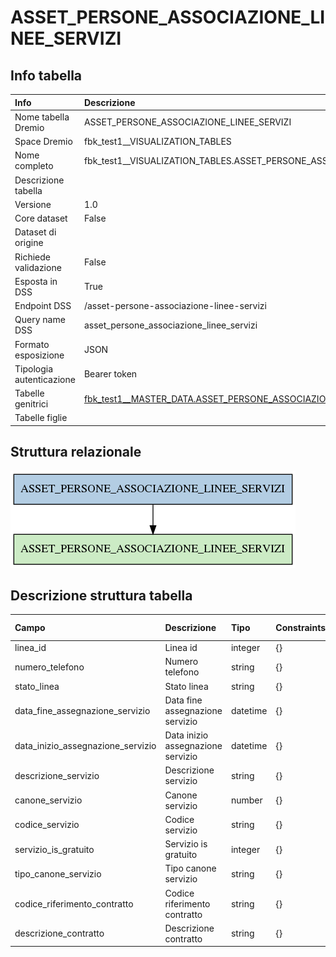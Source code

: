 # ASSET_PERSONE_ASSOCIAZIONE_LINEE_SERVIZI

## Info tabella

| Info                     | Descrizione                                                                                                                                                   |
|:-------------------------|:--------------------------------------------------------------------------------------------------------------------------------------------------------------|
| Nome tabella Dremio      | ASSET_PERSONE_ASSOCIAZIONE_LINEE_SERVIZI                                                                                                                      |
| Space Dremio             | fbk_test1__VISUALIZATION_TABLES                                                                                                                               |
| Nome completo            | fbk_test1__VISUALIZATION_TABLES.ASSET_PERSONE_ASSOCIAZIONE_LINEE_SERVIZI                                                                                      |
| Descrizione tabella      |                                                                                                                                                               |
| Versione                 | 1.0                                                                                                                                                           |
| Core dataset             | False                                                                                                                                                         |
| Dataset di origine       |                                                                                                                                                               |
| Richiede validazione     | False                                                                                                                                                         |
| Esposta in DSS           | True                                                                                                                                                          |
| Endpoint DSS             | /asset-persone-associazione-linee-servizi                                                                                                                     |
| Query name DSS           | asset_persone_associazione_linee_servizi                                                                                                                      |
| Formato esposizione      | JSON                                                                                                                                                          |
| Tipologia autenticazione | Bearer token                                                                                                                                                  |
| Tabelle genitrici        | [fbk_test1__MASTER_DATA.ASSET_PERSONE_ASSOCIAZIONE_LINEE_SERVIZI](/Documentation/fbk_test1__MASTER_DATA/ASSET_PERSONE_ASSOCIAZIONE_LINEE_SERVIZI/markdown.md) |
| Tabelle figlie           |                                                                                                                                                               |

## Struttura relazionale

![ASSET_PERSONE_ASSOCIAZIONE_LINEE_SERVIZI](./graph_png.png)

## Descrizione struttura tabella

| Campo                             | Descrizione                       | Tipo     | Constraints   | Linked data   | errors   |
|:----------------------------------|:----------------------------------|:---------|:--------------|:--------------|:---------|
| linea_id                          | Linea id                          | integer  | {}            |               | {}       |
| numero_telefono                   | Numero telefono                   | string   | {}            |               | {}       |
| stato_linea                       | Stato linea                       | string   | {}            |               | {}       |
| data_fine_assegnazione_servizio   | Data fine assegnazione servizio   | datetime | {}            |               | {}       |
| data_inizio_assegnazione_servizio | Data inizio assegnazione servizio | datetime | {}            |               | {}       |
| descrizione_servizio              | Descrizione servizio              | string   | {}            |               | {}       |
| canone_servizio                   | Canone servizio                   | number   | {}            |               | {}       |
| codice_servizio                   | Codice servizio                   | string   | {}            |               | {}       |
| servizio_is_gratuito              | Servizio is gratuito              | integer  | {}            |               | {}       |
| tipo_canone_servizio              | Tipo canone servizio              | string   | {}            |               | {}       |
| codice_riferimento_contratto      | Codice riferimento contratto      | string   | {}            |               | {}       |
| descrizione_contratto             | Descrizione contratto             | string   | {}            |               | {}       |
